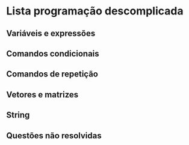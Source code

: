 # Lista programação descomplicada

## Variáveis e expressões

## Comandos condicionais

## Comandos de repetição

## Vetores e matrizes

## String

## Questões não resolvidas

